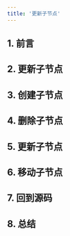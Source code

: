 ```yaml
---
title: '更新子节点'
---
```

## 1. 前言

## 2. 更新子节点

## 3. 创建子节点

## 4. 删除子节点

## 5. 更新子节点

## 6. 移动子节点

## 7. 回到源码

## 8. 总结